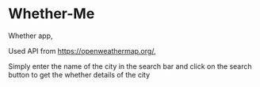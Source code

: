 # Whether-Me
Whether app,

Used API from https://openweathermap.org/,

Simply enter the name of the city in the search bar and click on the search button to get the whether details of the city 
